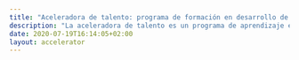 ```yaml
---
title: "Aceleradora de talento: programa de formación en desarrollo de software"
description: "La aceleradora de talento es un programa de aprendizaje enfocado a habilitar la incorporación y formación de nuevo talento técnico en tu empresa sin pertubar la actividad de tus equipos productivos."
date: 2020-07-19T16:14:05+02:00
layout: accelerator
---
```

